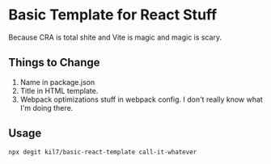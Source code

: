 # Basic Template for React Stuff

Because CRA is total shite and Vite is magic and magic is scary.

## Things to Change
1. Name in package.json
2. Title in HTML template.
3. Webpack optimizations stuff in webpack config. I don't really know what I'm doing there.

## Usage
`npx degit kil7/basic-react-template call-it-whatever`